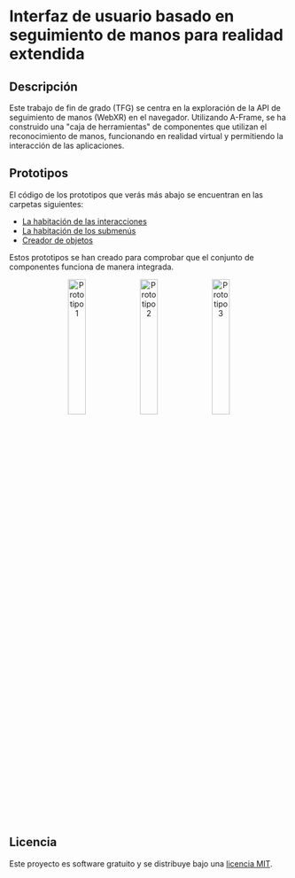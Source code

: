 # Interfaz de usuario basado en seguimiento de manos para realidad extendida

## Descripción

Este trabajo de fin de grado (TFG) se centra en la exploración de la API de seguimiento de manos (WebXR) en el navegador. Utilizando A-Frame, se ha construido una "caja de herramientas" de componentes que utilizan el reconocimiento de manos, funcionando en realidad virtual y permitiendo la interacción de las aplicaciones.

## Prototipos

El código de los prototipos que verás más abajo se encuentran en las carpetas siguientes:
- [La habitación de las interacciones](interfaz-usuario-habitacion)
- [La habitación de los submenús](interfaz-usuario-habitacion-v2)
- [Creador de objetos](interfaz-usuario-creador-objetos)

Estos prototipos se han creado para comprobar que el conjunto de componentes funciona de manera integrada.

<p align="center">
  <img src="interfaz-habitacion.gif" alt="Prototipo 1" width="25%">
  <img src="habitacionv2.gif" alt="Prototipo 2" width="25%">
  <img src="interfaz-creador-objetos.gif" alt="Prototipo 3" width="25%">
</p>

## Licencia

Este proyecto es software gratuito y se distribuye bajo una [licencia MIT](LICENSE).
